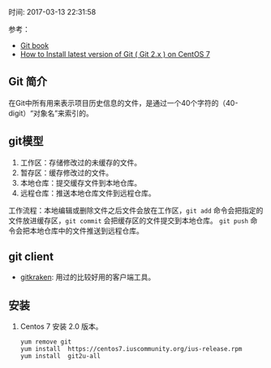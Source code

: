 
时间: 2017-03-13 22:31:58 

参考：

* [Git book](https://git-scm.com/book/en/v2)
* [How to Install latest version of Git ( Git 2.x ) on CentOS 7](https://computingforgeeks.com/how-to-install-latest-version-of-git-git-2-x-on-centos-7/)


## Git 简介 

在Git中所有用来表示项目历史信息的文件，是通过一个40个字符的（40-digit）“对象名”来索引的。

## git模型

1. 工作区：存储修改过的未缓存的文件。
2. 暂存区：缓存修改过的文件。
3. 本地仓库：提交缓存文件到本地仓库。
4. 远程仓库：推送本地仓库文件到远程仓库。

工作流程：本地编辑或删除文件之后文件会放在工作区，`git add` 命令会把指定的文件放进缓存区，`git commit` 会把缓存区的文件提交到本地仓库。 `git push` 命令会把本地仓库中的文件推送到远程仓库。

## git client 

* [gitkraken](https://www.gitkraken.com/): 用过的比较好用的客户端工具。 

## 安装 

1.  Centos 7 安装 2.0 版本。

    ```shell
    yum remove git	
    yum install  https://centos7.iuscommunity.org/ius-release.rpm
    yum install  git2u-all
    ```